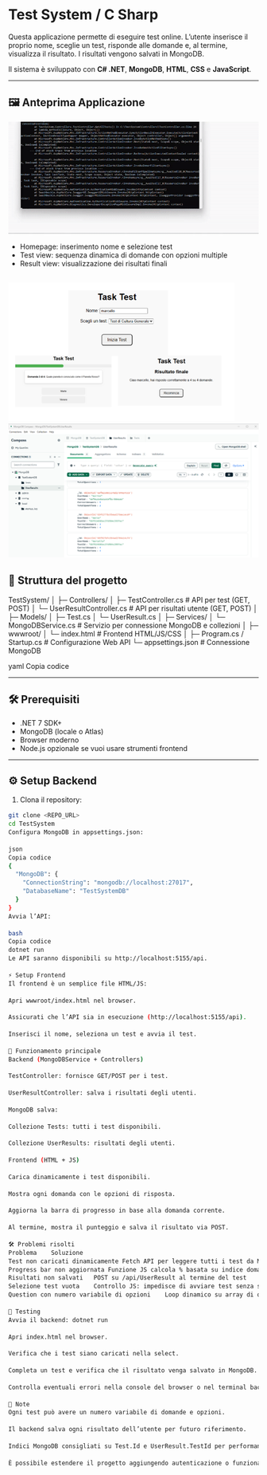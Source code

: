 # Test System / C Sharp

Questa applicazione permette di eseguire test online. L’utente inserisce il proprio nome, sceglie un test, risponde alle domande e, al termine, visualizza il risultato. I risultati vengono salvati in MongoDB.

Il sistema è sviluppato con **C# .NET**, **MongoDB**, **HTML**, **CSS** e **JavaScript**.

---

## 🖼️ **Anteprima Applicazione**


![Project Preview](./images/gif.gif)
- Homepage: inserimento nome e selezione test
- Test view: sequenza dinamica di domande con opzioni multiple
- Result view: visualizzazione dei risultati finali

![Pagine test](./images/image1.png)
![MongoDB](./images/image2.png)
---

## 📂 **Struttura del progetto**

TestSystem/
│
├─ Controllers/
│ ├─ TestController.cs # API per test (GET, POST)
│ └─ UserResultController.cs # API per risultati utente (GET, POST)
│
├─ Models/
│ ├─ Test.cs
│ └─ UserResult.cs
│
├─ Services/
│ └─ MongoDBService.cs # Servizio per connessione MongoDB e collezioni
│
├─ wwwroot/
│ └─ index.html # Frontend HTML/JS/CSS
│
├─ Program.cs / Startup.cs # Configurazione Web API
└─ appsettings.json # Connessione MongoDB

yaml
Copia codice

---

## 🛠️ **Prerequisiti**

- .NET 7 SDK+
- MongoDB (locale o Atlas)
- Browser moderno
- Node.js opzionale se vuoi usare strumenti frontend

---

## ⚙️ **Setup Backend**

1. Clona il repository:

```bash
git clone <REPO_URL>
cd TestSystem
Configura MongoDB in appsettings.json:

json
Copia codice
{
  "MongoDB": {
    "ConnectionString": "mongodb://localhost:27017",
    "DatabaseName": "TestSystemDB"
  }
}
Avvia l’API:

bash
Copia codice
dotnet run
Le API saranno disponibili su http://localhost:5155/api.

⚡ Setup Frontend
Il frontend è un semplice file HTML/JS:

Apri wwwroot/index.html nel browser.

Assicurati che l’API sia in esecuzione (http://localhost:5155/api).

Inserisci il nome, seleziona un test e avvia il test.

🚀 Funzionamento principale
Backend (MongoDBService + Controllers)

TestController: fornisce GET/POST per i test.

UserResultController: salva i risultati degli utenti.

MongoDB salva:

Collezione Tests: tutti i test disponibili.

Collezione UserResults: risultati degli utenti.

Frontend (HTML + JS)

Carica dinamicamente i test disponibili.

Mostra ogni domanda con le opzioni di risposta.

Aggiorna la barra di progresso in base alla domanda corrente.

Al termine, mostra il punteggio e salva il risultato via POST.

🛠️ Problemi risolti
Problema	Soluzione
Test non caricati dinamicamente	Fetch API per leggere tutti i test da MongoDB
Progress bar non aggiornata	Funzione JS calcola % basata su indice domanda / totale
Risultati non salvati	POST su /api/UserResult al termine del test
Selezione test vuota	Controllo JS: impedisce di avviare test senza selezione
Question con numero variabile di opzioni	Loop dinamico su array di opzioni

🧪 Testing
Avvia il backend: dotnet run

Apri index.html nel browser.

Verifica che i test siano caricati nella select.

Completa un test e verifica che il risultato venga salvato in MongoDB.

Controlla eventuali errori nella console del browser o nel terminal backend.

📌 Note
Ogni test può avere un numero variabile di domande e opzioni.

Il backend salva ogni risultato dell’utente per futuro riferimento.

Indici MongoDB consigliati su Test.Id e UserResult.TestId per performance.

È possibile estendere il progetto aggiungendo autenticazione o funzionalità admin per creare/modificare test.